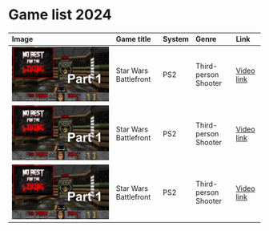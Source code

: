 # Game list 2024

| Image | Game title | System | Genre | Link |
| :----- | :----- | :----- | :----- | :----- |
| ![Image](Doom-no-rest-for-the-living1.jpg) | Star Wars Battlefront | PS2 | Third-person Shooter | [Video link](https://www.youtube.com/watch?v=Z3tH1Awh3ZE) | 
| ![Image](Doom-no-rest-for-the-living1.jpg) | Star Wars Battlefront | PS2 | Third-person Shooter | [Video link](https://www.youtube.com/watch?v=Z3tH1Awh3ZE) | 
| ![Image](Doom-no-rest-for-the-living1.jpg) | Star Wars Battlefront | PS2 | Third-person Shooter | [Video link](https://www.youtube.com/watch?v=Z3tH1Awh3ZE) | 

